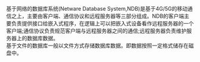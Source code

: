 基于网络的数据库系统(Netware Database System,NDB)是基于4G/5G的移动通信之上，主要由客户端、通信协议和远程服务器等三部分组成。NDB的客户端主要负责提供接口给嵌入式程序，在逻辑上可以把嵌入式设备看作远程服务器的一个客户端;通信协议负责规范客户端与远程服务器之间的通信;远程服务器负责维护服务器上的数据库数据。  
基于文件的数据库一般以文件方式存储数据库数据。即数据按照一定格式储存在磁盘中。